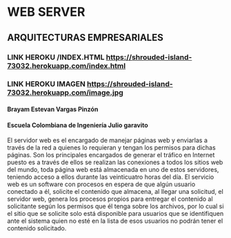 # WEB SERVER
## ARQUITECTURAS EMPRESARIALES
### LINK HEROKU /INDEX.HTML https://shrouded-island-73032.herokuapp.com/index.html
### LINK HEROKU IMAGEN https://shrouded-island-73032.herokuapp.com/image.jpg
#### Brayam Estevan Vargas Pinzón
#### Escuela Colombiana de Ingeniería Julio garavito

El servidor web es el encargado de manejar páginas web y enviarlas a través de la red a quienes lo requieran y tengan los permisos para dichas páginas. Son los principales encargados de generar el tráfico en Internet puesto es a través de ellos se realizan las conexiones a todos los sitios web del mundo, toda página web está almacenada en uno de estos servidores, teniendo acceso a ellos durante las veinticuatro horas del día. El servicio web es un software con procesos en espera de que algún usuario conectado a él, solicite el contenido que almacena, al llegar una solicitud, el servidor web, genera los procesos propios para entregar el contenido al solicitante según los permisos que él tenga sobre los archivos, por lo cual si el sitio que se solicite solo está disponible para usuarios que se identifiquen ante el sistema quien no esté en la lista de esos usuarios no podrán tener el contenido solicitado.

